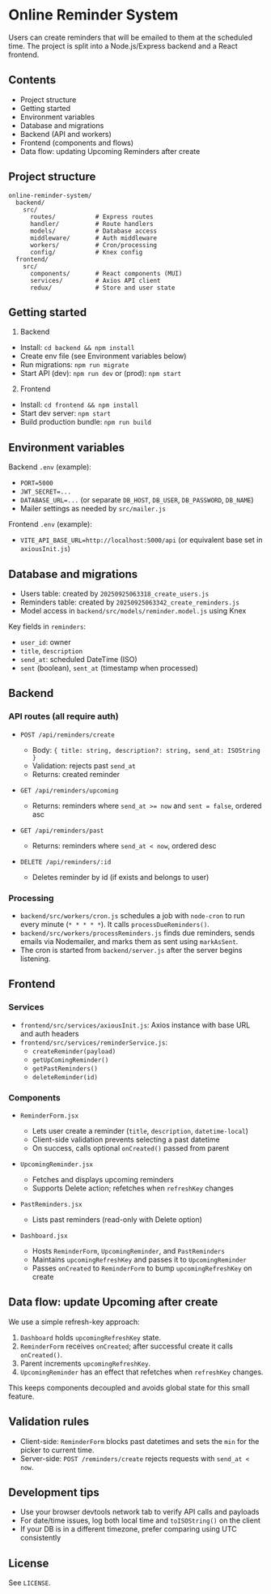 # Online Reminder System

Users can create reminders that will be emailed to them at the scheduled time. The project is split into a Node.js/Express backend and a React frontend.

## Contents

- Project structure
- Getting started
- Environment variables
- Database and migrations
- Backend (API and workers)
- Frontend (components and flows)
- Data flow: updating Upcoming Reminders after create

## Project structure

```
online-reminder-system/
  backend/
    src/
      routes/           # Express routes
      handler/          # Route handlers
      models/           # Database access
      middleware/       # Auth middleware
      workers/          # Cron/processing
      config/           # Knex config
  frontend/
    src/
      components/       # React components (MUI)
      services/         # Axios API client
      redux/            # Store and user state
```

## Getting started

1. Backend

- Install: `cd backend && npm install`
- Create env file (see Environment variables below)
- Run migrations: `npm run migrate`
- Start API (dev): `npm run dev` or (prod): `npm start`

2. Frontend

- Install: `cd frontend && npm install`
- Start dev server: `npm start`
- Build production bundle: `npm run build`

## Environment variables

Backend `.env` (example):

- `PORT=5000`
- `JWT_SECRET=...`
- `DATABASE_URL=...` (or separate `DB_HOST`, `DB_USER`, `DB_PASSWORD`, `DB_NAME`)
- Mailer settings as needed by `src/mailer.js`

Frontend `.env` (example):

- `VITE_API_BASE_URL=http://localhost:5000/api` (or equivalent base set in `axiousInit.js`)

## Database and migrations

- Users table: created by `20250925063318_create_users.js`
- Reminders table: created by `20250925063342_create_reminders.js`
- Model access in `backend/src/models/reminder.model.js` using Knex

Key fields in `reminders`:

- `user_id`: owner
- `title`, `description`
- `send_at`: scheduled DateTime (ISO)
- `sent` (boolean), `sent_at` (timestamp when processed)

## Backend

### API routes (all require auth)

- `POST /api/reminders/create`

  - Body: `{ title: string, description?: string, send_at: ISOString }`
  - Validation: rejects past `send_at`
  - Returns: created reminder

- `GET /api/reminders/upcoming`

  - Returns: reminders where `send_at >= now` and `sent = false`, ordered asc

- `GET /api/reminders/past`

  - Returns: reminders where `send_at < now`, ordered desc

- `DELETE /api/reminders/:id`
  - Deletes reminder by id (if exists and belongs to user)

### Processing

- `backend/src/workers/cron.js` schedules a job with `node-cron` to run every minute (`* * * * *`). It calls `processDueReminders()`.
- `backend/src/workers/processReminders.js` finds due reminders, sends emails via Nodemailer, and marks them as sent using `markAsSent`.
- The cron is started from `backend/server.js` after the server begins listening.

## Frontend

### Services

- `frontend/src/services/axiousInit.js`: Axios instance with base URL and auth headers
- `frontend/src/services/reminderService.js`:
  - `createReminder(payload)`
  - `getUpComingReminder()`
  - `getPastReminders()`
  - `deleteReminder(id)`

### Components

- `ReminderForm.jsx`

  - Lets user create a reminder (`title`, `description`, `datetime-local`)
  - Client-side validation prevents selecting a past datetime
  - On success, calls optional `onCreated()` passed from parent

- `UpcomingReminder.jsx`

  - Fetches and displays upcoming reminders
  - Supports Delete action; refetches when `refreshKey` changes

- `PastReminders.jsx`

  - Lists past reminders (read-only with Delete option)

- `Dashboard.jsx`
  - Hosts `ReminderForm`, `UpcomingReminder`, and `PastReminders`
  - Maintains `upcomingRefreshKey` and passes it to `UpcomingReminder`
  - Passes `onCreated` to `ReminderForm` to bump `upcomingRefreshKey` on create

## Data flow: update Upcoming after create

We use a simple refresh-key approach:

1. `Dashboard` holds `upcomingRefreshKey` state.
2. `ReminderForm` receives `onCreated`; after successful create it calls `onCreated()`.
3. Parent increments `upcomingRefreshKey`.
4. `UpcomingReminder` has an effect that refetches when `refreshKey` changes.

This keeps components decoupled and avoids global state for this small feature.

## Validation rules

- Client-side: `ReminderForm` blocks past datetimes and sets the `min` for the picker to current time.
- Server-side: `POST /reminders/create` rejects requests with `send_at < now`.

## Development tips

- Use your browser devtools network tab to verify API calls and payloads
- For date/time issues, log both local time and `toISOString()` on the client
- If your DB is in a different timezone, prefer comparing using UTC consistently

## License

See `LICENSE`.
